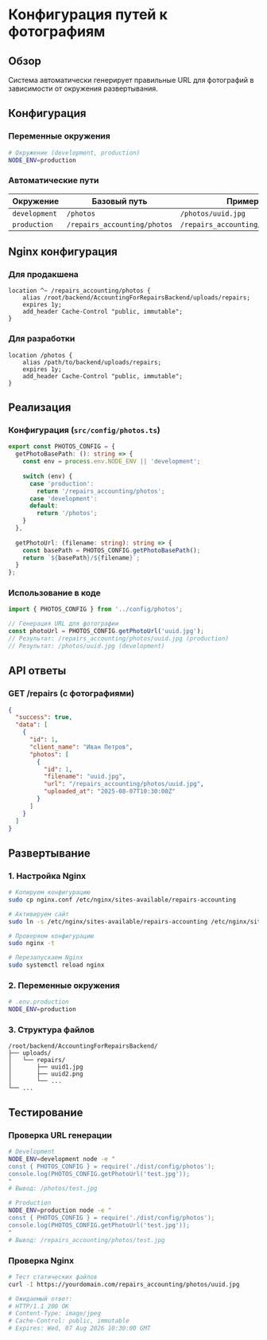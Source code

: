 # Конфигурация путей к фотографиям

## Обзор

Система автоматически генерирует правильные URL для фотографий в зависимости от окружения развертывания.

## Конфигурация

### Переменные окружения

```bash
# Окружение (development, production)
NODE_ENV=production
```

### Автоматические пути

| Окружение | Базовый путь | Пример URL |
|-----------|--------------|------------|
| `development` | `/photos` | `/photos/uuid.jpg` |
| `production` | `/repairs_accounting/photos` | `/repairs_accounting/photos/uuid.jpg` |

## Nginx конфигурация

### Для продакшена

```nginx
location ^~ /repairs_accounting/photos {
    alias /root/backend/AccountingForRepairsBackend/uploads/repairs;
    expires 1y;
    add_header Cache-Control "public, immutable";
}
```

### Для разработки

```nginx
location /photos {
    alias /path/to/backend/uploads/repairs;
    expires 1y;
    add_header Cache-Control "public, immutable";
}
```

## Реализация

### Конфигурация (`src/config/photos.ts`)

```typescript
export const PHOTOS_CONFIG = {
  getPhotoBasePath: (): string => {
    const env = process.env.NODE_ENV || 'development';
    
    switch (env) {
      case 'production':
        return '/repairs_accounting/photos';
      case 'development':
      default:
        return '/photos';
    }
  },
  
  getPhotoUrl: (filename: string): string => {
    const basePath = PHOTOS_CONFIG.getPhotoBasePath();
    return `${basePath}/${filename}`;
  }
};
```

### Использование в коде

```typescript
import { PHOTOS_CONFIG } from '../config/photos';

// Генерация URL для фотографии
const photoUrl = PHOTOS_CONFIG.getPhotoUrl('uuid.jpg');
// Результат: /repairs_accounting/photos/uuid.jpg (production)
// Результат: /photos/uuid.jpg (development)
```

## API ответы

### GET /repairs (с фотографиями)

```json
{
  "success": true,
  "data": [
    {
      "id": 1,
      "client_name": "Иван Петров",
      "photos": [
        {
          "id": 1,
          "filename": "uuid.jpg",
          "url": "/repairs_accounting/photos/uuid.jpg",
          "uploaded_at": "2025-08-07T10:30:00Z"
        }
      ]
    }
  ]
}
```

## Развертывание

### 1. Настройка Nginx

```bash
# Копируем конфигурацию
sudo cp nginx.conf /etc/nginx/sites-available/repairs-accounting

# Активируем сайт
sudo ln -s /etc/nginx/sites-available/repairs-accounting /etc/nginx/sites-enabled/

# Проверяем конфигурацию
sudo nginx -t

# Перезапускаем Nginx
sudo systemctl reload nginx
```

### 2. Переменные окружения

```bash
# .env.production
NODE_ENV=production
```

### 3. Структура файлов

```
/root/backend/AccountingForRepairsBackend/
├── uploads/
│   └── repairs/
│       ├── uuid1.jpg
│       ├── uuid2.png
│       └── ...
└── ...
```

## Тестирование

### Проверка URL генерации

```bash
# Development
NODE_ENV=development node -e "
const { PHOTOS_CONFIG } = require('./dist/config/photos');
console.log(PHOTOS_CONFIG.getPhotoUrl('test.jpg'));
"
# Вывод: /photos/test.jpg

# Production
NODE_ENV=production node -e "
const { PHOTOS_CONFIG } = require('./dist/config/photos');
console.log(PHOTOS_CONFIG.getPhotoUrl('test.jpg'));
"
# Вывод: /repairs_accounting/photos/test.jpg
```

### Проверка Nginx

```bash
# Тест статических файлов
curl -I https://yourdomain.com/repairs_accounting/photos/uuid.jpg

# Ожидаемый ответ:
# HTTP/1.1 200 OK
# Content-Type: image/jpeg
# Cache-Control: public, immutable
# Expires: Wed, 07 Aug 2026 10:30:00 GMT
``` 